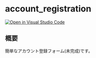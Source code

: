 # account_registration
[![Open in Visual Studio Code](https://img.shields.io/static/v1?logo=visualstudiocode&label=&message=Open%20in%20Visual%20Studio%20Code&labelColor=2c2c32&color=007acc&logoColor=007acc)](https://open.vscode.dev/hosoya17/account_registration)
## 概要
簡単なアカウント登録フォーム(未完成)です。
